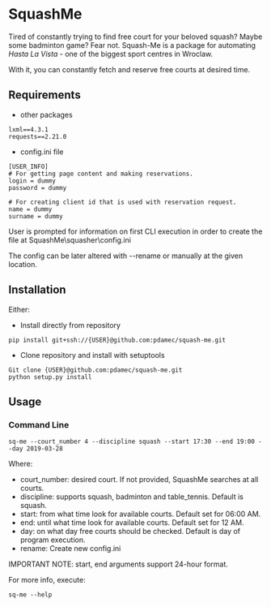 # SquashMe

Tired of constantly trying to find free court for your beloved squash? 
Maybe some badminton game? Fear not. Squash-Me is a package for 
automating <i>Hasta La Vista</i> - one of the biggest sport centres in Wroclaw.

With it, you can constantly fetch and reserve free courts at desired time.

## Requirements

- other packages
```
lxml==4.3.1
requests==2.21.0
```

- config.ini file
```
[USER_INFO]
# For getting page content and making reservations.
login = dummy
password = dummy

# For creating client id that is used with reservation request.
name = dummy
surname = dummy
``` 

User is prompted for information on first CLI execution 
in order to create the file at SquashMe\squasher\config.ini

The config can be later altered with --rename or manually at the given location.


## Installation
Either:
- Install directly from repository
```
pip install git+ssh://{USER}@github.com:pdamec/squash-me.git
```

- Clone repository and install with setuptools
```
Git clone {USER}@github.com:pdamec/squash-me.git
python setup.py install
```

## Usage
### Command Line

```
sq-me --court_number 4 --discipline squash --start 17:30 --end 19:00 --day 2019-03-28
```

Where:
- court_number: desired court. If not provided, SquashMe searches at all courts.
- discipline: supports squash, badminton and table_tennis. Default is squash.
- start: from what time look for available courts. Default set for 06:00 AM.
- end: until what time look for available courts. Default set for 12 AM.
- day: on what day free courts should be checked. Default is day of program execution.
- rename: Create new config.ini

IMPORTANT NOTE: start, end arguments support 24-hour format.
 
For more info, execute:

```
sq-me --help
```



